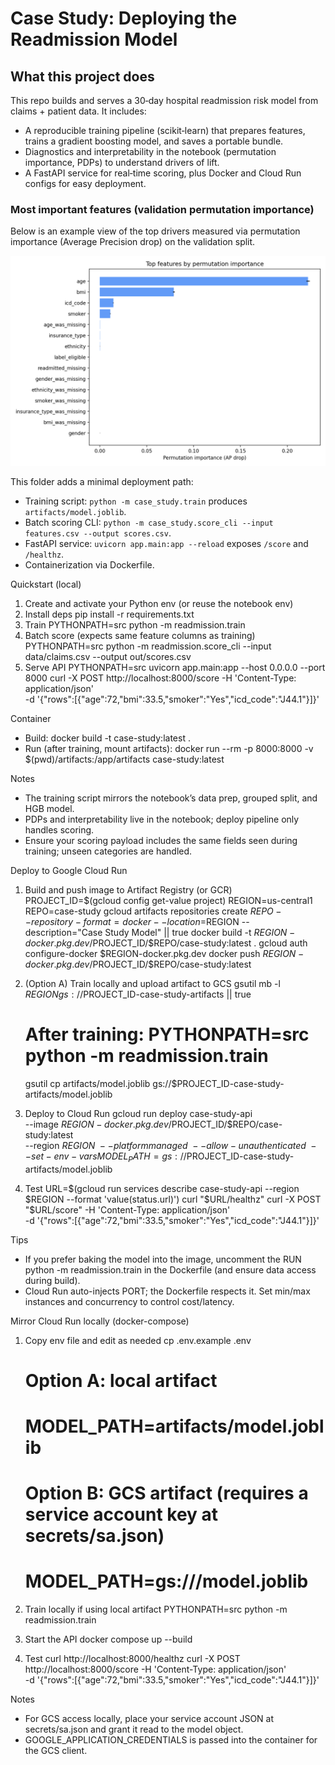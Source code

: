# Case Study: Deploying the Readmission Model

## What this project does
This repo builds and serves a 30‑day hospital readmission risk model from claims + patient data. It includes:
- A reproducible training pipeline (scikit‑learn) that prepares features, trains a gradient boosting model, and saves a portable bundle.
- Diagnostics and interpretability in the notebook (permutation importance, PDPs) to understand drivers of lift.
- A FastAPI service for real‑time scoring, plus Docker and Cloud Run configs for easy deployment.

### Most important features (validation permutation importance)
Below is an example view of the top drivers measured via permutation importance (Average Precision drop) on the validation split.

![Top features by permutation importance](docs/feature_importance.png)

This folder adds a minimal deployment path:
- Training script: `python -m case_study.train` produces `artifacts/model.joblib`.
- Batch scoring CLI: `python -m case_study.score_cli --input features.csv --output scores.csv`.
- FastAPI service: `uvicorn app.main:app --reload` exposes `/score` and `/healthz`.
- Containerization via Dockerfile.

Quickstart (local)
1) Create and activate your Python env (or reuse the notebook env)
2) Install deps
   pip install -r requirements.txt
3) Train
   PYTHONPATH=src python -m readmission.train
4) Batch score (expects same feature columns as training)
   PYTHONPATH=src python -m readmission.score_cli --input data/claims.csv --output out/scores.csv
5) Serve API
   PYTHONPATH=src uvicorn app.main:app --host 0.0.0.0 --port 8000
   curl -X POST http://localhost:8000/score -H 'Content-Type: application/json' \
        -d '{"rows":[{"age":72,"bmi":33.5,"smoker":"Yes","icd_code":"J44.1"}]}'

Container
- Build: docker build -t case-study:latest .
- Run (after training, mount artifacts):
  docker run --rm -p 8000:8000 -v $(pwd)/artifacts:/app/artifacts case-study:latest

Notes
- The training script mirrors the notebook’s data prep, grouped split, and HGB model.
- PDPs and interpretability live in the notebook; deploy pipeline only handles scoring.
- Ensure your scoring payload includes the same fields seen during training; unseen categories are handled.

Deploy to Google Cloud Run
1) Build and push image to Artifact Registry (or GCR)
   PROJECT_ID=$(gcloud config get-value project)
   REGION=us-central1
   REPO=case-study
   gcloud artifacts repositories create $REPO --repository-format=docker --location=$REGION --description="Case Study Model" || true
   docker build -t $REGION-docker.pkg.dev/$PROJECT_ID/$REPO/case-study:latest .
   gcloud auth configure-docker $REGION-docker.pkg.dev
   docker push $REGION-docker.pkg.dev/$PROJECT_ID/$REPO/case-study:latest

2) (Option A) Train locally and upload artifact to GCS
   gsutil mb -l $REGION gs://$PROJECT_ID-case-study-artifacts || true
      # After training: PYTHONPATH=src python -m readmission.train
   gsutil cp artifacts/model.joblib gs://$PROJECT_ID-case-study-artifacts/model.joblib

3) Deploy to Cloud Run
   gcloud run deploy case-study-api \
     --image $REGION-docker.pkg.dev/$PROJECT_ID/$REPO/case-study:latest \
     --region $REGION \
     --platform managed \
     --allow-unauthenticated \
     --set-env-vars MODEL_PATH=gs://$PROJECT_ID-case-study-artifacts/model.joblib

4) Test
   URL=$(gcloud run services describe case-study-api --region $REGION --format 'value(status.url)')
   curl "$URL/healthz"
   curl -X POST "$URL/score" -H 'Content-Type: application/json' \
        -d '{"rows":[{"age":72,"bmi":33.5,"smoker":"Yes","icd_code":"J44.1"}]}'

Tips
- If you prefer baking the model into the image, uncomment the RUN python -m readmission.train in the Dockerfile (and ensure data access during build).
- Cloud Run auto-injects PORT; the Dockerfile respects it. Set min/max instances and concurrency to control cost/latency.

Mirror Cloud Run locally (docker-compose)
1) Copy env file and edit as needed
   cp .env.example .env
   # Option A: local artifact
   # MODEL_PATH=artifacts/model.joblib
   # Option B: GCS artifact (requires a service account key at secrets/sa.json)
   # MODEL_PATH=gs://<bucket>/model.joblib

2) Train locally if using local artifact
   PYTHONPATH=src python -m readmission.train

3) Start the API
   docker compose up --build

4) Test
   curl http://localhost:8000/healthz
   curl -X POST http://localhost:8000/score -H 'Content-Type: application/json' \
        -d '{"rows":[{"age":72,"bmi":33.5,"smoker":"Yes","icd_code":"J44.1"}]}'

Notes
- For GCS access locally, place your service account JSON at secrets/sa.json and grant it read to the model object.
- GOOGLE_APPLICATION_CREDENTIALS is passed into the container for the GCS client.
